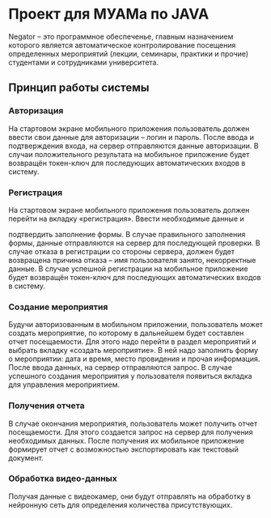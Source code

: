 Проект для МУАМа по JAVA
==============================
 
Negator – это программное обеспеченье, главным назначением которого является автоматическое контролирование посещения определенных мероприятий (лекции, семинары, практики и прочие) студентами и сотрудниками университета.
 
 Принцип работы системы 
------------------------------

### Авторизация 

На стартовом экране мобильного приложения пользователь должен ввести свои данные для авторизации – логин и пароль. После ввода и подтверждения входа, на сервер отправляются данные авторизации. В случаи положительного результата на мобильное приложение будет возвращён токен-ключ для последующих автоматических входов в систему. 

### Регистрация 

На стартовом экране мобильного приложения пользователь должен перейти на вкладку «регистрация». Ввести необходимые данные и 

подтвердить заполнение формы. В случае правильного заполнения формы, данные отправляются на сервер для последующей проверки. В случае отказа в регистрации со стороны сервера, должен будет возвращена причина отказа – имя пользователя занято, некорректные данные. В случае успешной регистрации на мобильное приложение будет возвращён токен-ключ для последующих автоматических входов в систему. 

### Создание мероприятия 

Будучи авторизованным в мобильном приложении, пользователь может создать мероприятие, по которому в дальнейшем будет составлен отчет посещаемости. Для этого надо перейти в раздел мероприятий и выбрать вкладку «создать мероприятие». В ней надо заполнить форму о мероприятии: дата и время, место провидения и прочая информация. После ввода данных, на сервер отправляются запрос. В случае успешного создания мероприятия у пользователя появиться вкладка для управления мероприятием. 

### Получения отчета 

В случае окончания мероприятия, пользователь может получить отчет посещаемости. Для этого создается запрос на сервер для получения необходимых данных. После получения их мобильное приложение формирует отчет с возможностью экспортировать как текстовый документ. 

### Обработка видео-данных 

Получая данные с видеокамер, они будут отправлять на обработку в нейронную сеть для определения количества присутствующих.